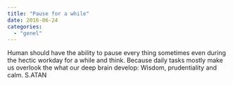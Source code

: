```yaml
---
title: "Pause for a while"
date: 2016-06-24
categories: 
  - "genel"
---
```


Human should have the ability to pause every thing sometimes even during the hectic workday for a while and think. Because daily tasks mostly make us overlook the what our deep brain develop: Wisdom, prudentiality and calm. S.ATAN
